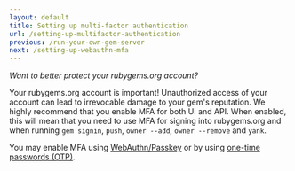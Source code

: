 ```yaml
---
layout: default
title: Setting up multi-factor authentication
url: /setting-up-multifactor-authentication
previous: /run-your-own-gem-server
next: /setting-up-webauthn-mfa
---
```


<em class="t-gray">Want to better protect your rubygems.org account?</em>

Your rubygems.org account is important! Unauthorized access of your account
can lead to irrevocable damage to your gem's reputation. We highly recommend
that you enable MFA for both UI and API. When enabled, this will mean that
you need to use MFA for signing into rubygems.org and when running `gem signin`,
`push`, `owner --add`, `owner --remove` and `yank`.

You may enable MFA using [WebAuthn/Passkey](/setting-up-webauthn-mfa) or by
using [one-time passwords (OTP)](/setting-up-otp-mfa).
